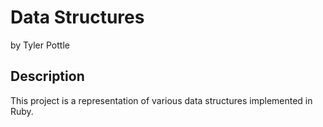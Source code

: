 # Data Structures

by Tyler Pottle

## Description

This project is a representation of various data structures implemented
in Ruby.
